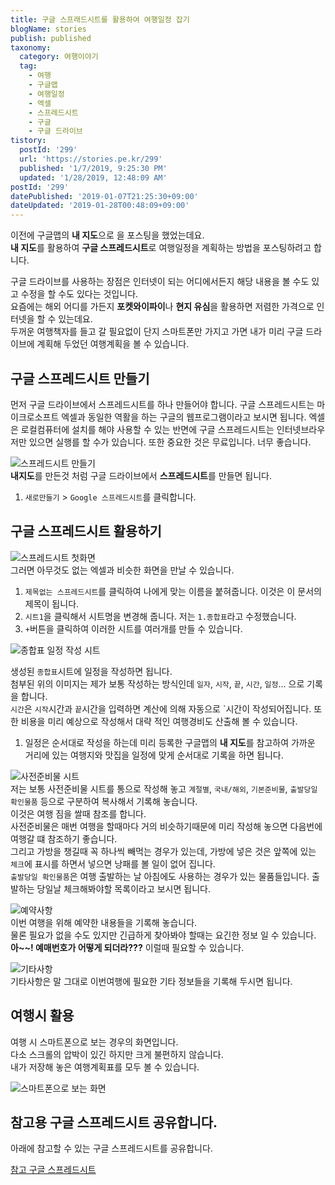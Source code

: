 ```yaml
---
title: 구글 스프래드시트를 활용하여 여행일정 잡기
blogName: stories
publish: published
taxonomy:
  category: 여행이야기
  tag:
    - 여행
    - 구글맵
    - 여행일정
    - 엑셀
    - 스프레드시트
    - 구글
    - 구글 드라이브
tistory:
  postId: '299'
  url: 'https://stories.pe.kr/299'
  published: '1/7/2019, 9:25:30 PM'
  updated: '1/28/2019, 12:48:09 AM'
postId: '299'
datePublished: '2019-01-07T21:25:30+09:00'
dateUpdated: '2019-01-28T00:48:09+09:00'
---
```






이전에 구글맵의 **내 지도**으로 [](###)을 포스팅을 했었는데요.  
**내 지도**를 활용하여 **구글 스프레드시트**로 여행일정을 계획하는 방법을 포스팅하려고 합니다.  

구글 드라이브를 사용하는 장점은 인터넷이 되는 어디에서든지 해당 내용을 볼 수도 있고 수정을 할 수도 있다는 것입니다.  
요즘에는 해외 어디를 가든지 **포켓와이파이**나 **현지 유심**을 활용하면 저렴한 가격으로 인터넷을 할 수 있는데요.  
두꺼운 여행책자를 들고 갈 필요없이 단지 스마트폰만 가지고 가면 내가 미리 구글 드라이브에 계획해 두었던 여행계획을 볼 수 있습니다.   

## 구글 스프레드시트 만들기  

먼저 구글 드라이브에서 스프레드시트를 하나 만들어야 합니다. 구글 스프레드시트는 마이크로소프트 엑셀과 동일한 역활을 하는 구글의 웹프로그램이라고 보시면 됩니다. 엑셀은 로컬컴퓨터에 설치를 해야 사용할 수 있는 반면에 구글 스프레드시트는 인터넷브라우저만 있으면 실행를 할 수가 있습니다. 또한 중요한 것은 무료입니다. 너무 좋습니다.  

![스프레드시트 만들기](images/2019-01-07-13-47-01.png)  
**내지도**를 만든것 처럼 구글 드라이브에서 **스프레드시트**를 만들면 됩니다.  

1. `새로만들기` > `Google 스프레드시트`를 클릭합니다. 


## 구글 스프레드시트 활용하기  

![스프레드시트 첫화면](images/2019-01-07-13-49-40.png)  
그러면 아무것도 없는 엑셀과 비슷한 화면을 만날 수 있습니다.  

1. `제목없는 스프레드시트`를 클릭하여 나에게 맞는 이름을 붙혀줍니다. 이것은 이 문서의 제목이 됩니다.  
1. `시트1`을 클릭해서 시트명을 변경해 줍니다. 저는 `1.종합표`라고 수정했습니다. 
1. `+`버튼을 클릭하여 이러한 시트를 여러개를 만들 수 있습니다. 


![종합표 일정 작성 시트](images/2019-01-07-13-53-34.png)  

생성된 `종합표`시트에 일정을 작성하면 됩니다.  
첨부된 위의 이미지는 제가 보통 작성하는 방식인데 `일자`, `시작`, `끝`, `시간`, `일정`... 으로 기록을 합니다.  
`시간`은 `시작`시간과 `끝`시간을 입력하면 계산에 의해 자동으로 `시간이 작성되어집니다.
또한 비용을 미리 예상으로 작성해서 대략 적인 여행경비도 산출해 볼 수 있습니다.  

1. 일정은 순서대로 작성을 하는데 미리 등록한 구글맵의 **내 지도**를 참고하여 가까운 거리에 있는 여행지와 맛집을 일정에 맞게 순서대로 기록을 하면 됩니다. 


![사전준비물 시트](images/2019-01-07-13-59-06.png)  
저는 보통 사전준비물 시트를 통으로 작성해 놓고 `계절별`, `국내/해외`, `기본준비물`, `출발당일 확인물품` 등으로 구분하여 복사해서 기록해 놓습니다.  
이것은 여행 짐을 쌀때 참조를 합니다.  
사전준비물은 매번 여행을 할때마다 거의 비슷하기때문에 미리 작성해 놓으면 다음번에 여행갈 떄 참조하기 좋습니다.  
그리고 가방을 챙길때 꼭 하나씩 빼먹는 경우가 있는데, 가방에 넣은 것은 앞쪽에 있는 `체크`에 표시를 하면서 넣으면 낭패를 볼 일이 없어 집니다.  
`출발당일 확인물품`은 여행 출발하는 날 아침에도 사용하는 경우가 있는 물품들입니다. 출발하는 당일날 체크해봐야할 목록이라고 보시면 됩니다. 


![예약사항](images/2019-01-07-14-05-16.png)  
이번 여행을 위해 예약한 내용들을 기록해 놓습니다.  
물론 필요가 없을 수도 있지만 긴급하게 찾아봐야 할때는 요긴한 정보 일 수 있습니다.  
**아~~! 예매번호가 어떻게 되더라???** 이럴때 필요할 수 있습니다. 


![기타사항](images/2019-01-07-14-07-14.png)  
기타사항은 말 그대로 이번여행에 필요한 기타 정보들을 기록해 두시면 됩니다.   


## 여행시 활용  
여행 시 스마트폰으로 보는 경우의 화면입니다.  
다소 스크롤의 압박이 있긴 하지만 크게 불편하지 않습니다.  
내가 저장해 놓은 여행계획표를 모두 볼 수 있습니다.  

![스마트폰으로 보는 화면](images/2019-01-07-18-36-11.png)


## 참고용 구글 스프레드시트 공유합니다.   
아래에 참고할 수 있는 구글 스프레드시트를 공유합니다.  

[참고 구글 스프레드시트](https://docs.google.com/spreadsheets/d/1Okl9YssHqtJpUrf5qc3WpzEnMVkNi-KyB12LKPylDb4/edit?usp=sharing)



